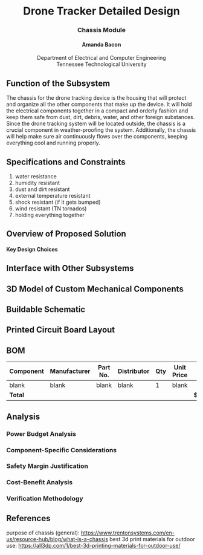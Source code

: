 # <div align="center"> Drone Tracker Detailed Design
### <div align="center"> Chassis Module
#### <div align="center"> Amanda Bacon
<div align="center"> Department of Electrical and Computer Engineering <br>
Tennessee Technological University
<div align="left">
  
## Function of the Subsystem
The chassis for the drone tracking device is the housing that will protect and organize all the other components that make up the device. It will hold the electrical components together in a compact and orderly fashion and keep them safe from dust, dirt, debris, water, and other foreign substances. Since the drone tracking system will be located outside, the chassis is a crucial component in weather-proofing the system. Additionally, the chassis will help make sure air continuously flows over the components, keeping everything cool and running properly.

## Specifications and Constraints
1. water resistance
2. humidity resistant
3. dust and dirt resistant
4. external temperature resistant
5. shock resistant (if it gets bumped)
6. wind resistant (TN tornados)
7. holding everything together

## Overview of Proposed Solution

#### Key Design Choices

## Interface with Other Subsystems


## 3D Model of Custom Mechanical Components

## Buildable Schematic 


## Printed Circuit Board Layout

## BOM

| Component               | Manufacturer | Part No.    | Distributor | Qty | Unit Price | Total  |
|-------------------------|--------------|-------------|------------|-----|------------|--------|
| blank                   | blank        | blank       | blank      | 1   |  blank     |        |
| **Total**               |              |             |            |     |            | **$blank**|

## Analysis

### Power Budget Analysis

### Component-Specific Considerations

### Safety Margin Justification


### Cost-Benefit Analysis

### Verification Methodology



## References
purpose of chassis (general): https://www.trentonsystems.com/en-us/resource-hub/blog/what-is-a-chassis 
best 3d print materials for outdoor use: https://all3dp.com/1/best-3d-printing-materials-for-outdoor-use/
